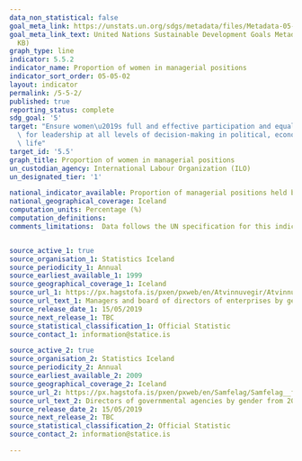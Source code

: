 ```yaml
---
data_non_statistical: false
goal_meta_link: https://unstats.un.org/sdgs/metadata/files/Metadata-05-05-02.pdf
goal_meta_link_text: United Nations Sustainable Development Goals Metadata (PDF 372
  KB)
graph_type: line
indicator: 5.5.2
indicator_name: Proportion of women in managerial positions
indicator_sort_order: 05-05-02
layout: indicator
permalink: /5-5-2/
published: true
reporting_status: complete
sdg_goal: '5'
target: "Ensure women\u2019s full and effective participation and equal opportunities\
  \ for leadership at all levels of decision-making in political, economic and public\
  \ life"
target_id: '5.5'
graph_title: Proportion of women in managerial positions
un_custodian_agency: International Labour Organization (ILO)
un_designated_tier: '1'

national_indicator_available: Proportion of managerial positions held by women
national_geographical_coverage: Iceland
computation_units: Percentage (%)
computation_definitions:
comments_limitations:  Data follows the UN specification for this indicator. This indicator has been identified in collaboration with topic experts.


source_active_1: true
source_organisation_1: Statistics Iceland
source_periodicity_1: Annual
source_earliest_available_1: 1999
source_geographical_coverage_1: Iceland
source_url_1: https://px.hagstofa.is/pxen/pxweb/en/Atvinnuvegir/Atvinnuvegir__fyrirtaeki__fjoldi__stjornir/FYR06101.px
source_url_text_1: Managers and board of directors of enterprises by gender and age 1999-2018
source_release_date_1: 15/05/2019
source_next_release_1: TBC
source_statistical_classification_1: Official Statistic
source_contact_1: information@statice.is

source_active_2: true
source_organisation_2: Statistics Iceland
source_periodicity_2: Annual
source_earliest_available_2: 2009
source_geographical_coverage_2: Iceland
source_url_2: https://px.hagstofa.is/pxen/pxweb/en/Samfelag/Samfelag__felagsmal__jafnrettismal__2_kkahrifastodur/HEI02100.px
source_url_text_2: Directors of governmental agencies by gender from 2009-2019
source_release_date_2: 15/05/2019
source_next_release_2: TBC
source_statistical_classification_2: Official Statistic
source_contact_2: information@statice.is

---
```

